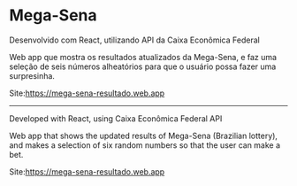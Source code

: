 # Mega-Sena

Desenvolvido com React, utilizando API da Caixa Econômica Federal

Web app que mostra os resultados atualizados da Mega-Sena, e faz uma seleção de seis números alheatórios para que o usuário possa fazer uma surpresinha.

Site:https://mega-sena-resultado.web.app

____________________________________________________________________________________________________________________________________________

Developed with React, using Caixa Econômica Federal API

Web app that shows the updated results of Mega-Sena (Brazilian lottery), and makes a selection of six random numbers so that the user can make a bet. 

Site:https://mega-sena-resultado.web.app


 
